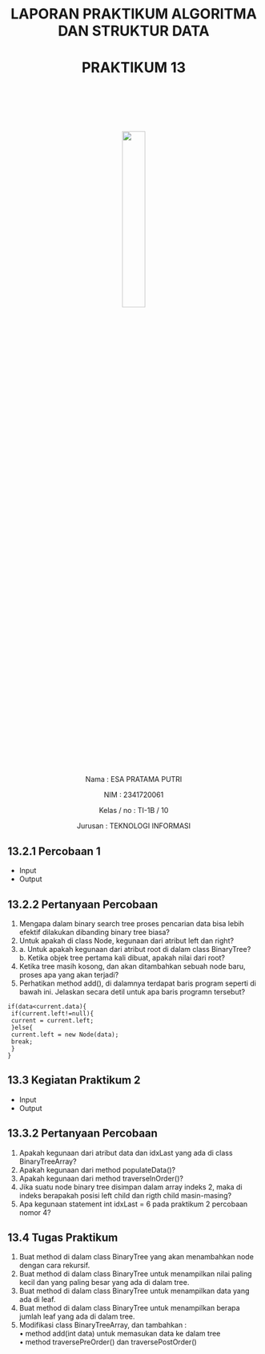 # <p align ="center">  LAPORAN PRAKTIKUM ALGORITMA DAN STRUKTUR DATA </p>
# <p align ="center">  PRAKTIKUM 13 </p>
<br><br><br><br>

<p align="center">
   <img src="https://static.wikia.nocookie.net/logopedia/images/8/8a/Politeknik_Negeri_Malang.png/revision/latest?cb=20190922202558" width="30%"> </p>

<br><br><br><br><br>

<p align = "center"> Nama       : ESA PRATAMA PUTRI </p>
<p align = "center"> NIM        : 2341720061 </p>
<p align = "center"> Kelas / no : TI-1B / 10 </p>
<p align = "center"> Jurusan    : TEKNOLOGI INFORMASI </p>

## 13.2.1 Percobaan 1
- Input <br>
- Output <br>
## 13.2.2 Pertanyaan Percobaan
1. Mengapa dalam binary search tree proses pencarian data bisa lebih efektif dilakukan dibanding binary tree biasa? <br>
2. Untuk apakah di class Node, kegunaan dari atribut left dan right? <br>
3. a. Untuk apakah kegunaan dari atribut root di dalam class BinaryTree? <br>
b. Ketika objek tree pertama kali dibuat, apakah nilai dari root? <br>
4. Ketika tree masih kosong, dan akan ditambahkan sebuah node baru, proses apa yang akan terjadi? <br>
5. Perhatikan method add(), di dalamnya terdapat baris program seperti di bawah ini. Jelaskan secara detil untuk apa baris programn tersebut? <br>
```
if(data<current.data){
 if(current.left!=null){
 current = current.left;
 }else{
 current.left = new Node(data);
 break;
 }
}
```

## 13.3 Kegiatan Praktikum 2
- Input <br>
- Output <br>
## 13.3.2 Pertanyaan Percobaan
1. Apakah kegunaan dari atribut data dan idxLast yang ada di class BinaryTreeArray? <br>
2. Apakah kegunaan dari method populateData()? <br>
3. Apakah kegunaan dari method traverseInOrder()? <br>
4. Jika suatu node binary tree disimpan dalam array indeks 2, maka di indeks berapakah posisi left child dan rigth child masin-masing? <br>
5. Apa kegunaan statement int idxLast = 6 pada praktikum 2 percobaan nomor 4? <br>

## 13.4 Tugas Praktikum
1. Buat method di dalam class BinaryTree yang akan menambahkan node dengan cara rekursif. <br>
2. Buat method di dalam class BinaryTree untuk menampilkan nilai paling kecil dan yang paling besar yang ada di dalam tree. <br>
3. Buat method di dalam class BinaryTree untuk menampilkan data yang ada di leaf. <br>
4. Buat method di dalam class BinaryTree untuk menampilkan berapa jumlah leaf yang ada di dalam tree. <br>
5. Modifikasi class BinaryTreeArray, dan tambahkan : <br>
• method add(int data) untuk memasukan data ke dalam tree <br>
• method traversePreOrder() dan traversePostOrder() <br>
